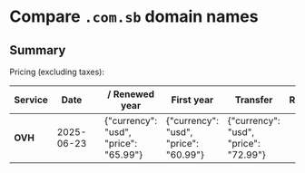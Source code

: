 # Compare `.com.sb` domain names

## Summary

Pricing (excluding taxes):

| Service | Date |  | / Renewed year | First year | Transfer | Restoration |
|--|--|--|--|--|--|--|
| **OVH** | 2025-06-23 |  | {"currency": "usd", "price": "65.99"} | {"currency": "usd", "price": "60.99"} | {"currency": "usd", "price": "72.99"} |  |
